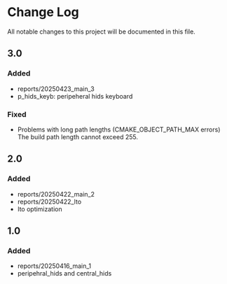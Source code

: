 # Change Log
All notable changes to this project will be documented in this file.

## 3.0

### Added
- reports/20250423_main_3
- p_hids_keyb: peripeheral hids keyboard 
  
### Fixed
- Problems with long path lengths (CMAKE_OBJECT_PATH_MAX errors)
The build path length cannot exceed 255.


## 2.0

### Added
- reports/20250422_main_2
- reports/20250422_lto
- lto optimization

## 1.0

### Added
- reports/20250416_main_1
- peripehral_hids and central_hids  




